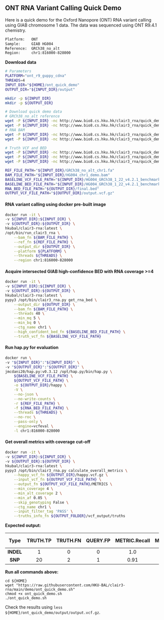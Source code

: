 ## ONT RNA Variant Calling Quick Demo
Here is a quick demo for the Oxford Nanopore (ONT) RNA variant calling using GIAB chromosome 1 data. The data was sequenced using ONT R9.4.1 chemistry.
```bash
Platform:   ONT
Sample:     GIAB HG004
Reference:  GRCh38_no_alt
Region:     chr1:816000-828000
```

**Download data**

```bash
# Parameters
PLATFORM="ont_r9_guppy_cdna"
THREADS=4
INPUT_DIR="${HOME}/ont_quick_demo"
OUTPUT_DIR="${INPUT_DIR}/output"

mkdir -p ${INPUT_DIR}
mkdir -p ${OUTPUT_DIR}

# Download quick demo data
# GRCh38_no_alt reference
wget -P ${INPUT_DIR} -nc http://www.bio8.cs.hku.hk/clair3_rna/quick_demo/ont/GRCh38_no_alt_chr1.fa
wget -P ${INPUT_DIR} -nc http://www.bio8.cs.hku.hk/clair3_rna/quick_demo/ont/GRCh38_no_alt_chr1.fa.fai
# RNA BAM
wget -P ${INPUT_DIR} -nc http://www.bio8.cs.hku.hk/clair3_rna/quick_demo/ont/HG004_chr1_demo.bam
wget -P ${INPUT_DIR} -nc http://www.bio8.cs.hku.hk/clair3_rna/quick_demo/ont/HG004_chr1_demo.bam.bai

# Truth VCF and BED
wget -P ${INPUT_DIR} -nc http://www.bio8.cs.hku.hk/clair3_rna/quick_demo/ont/HG004_GRCh38_1_22_v4.2.1_benchmark_chr1.vcf.gz
wget -P ${INPUT_DIR} -nc http://www.bio8.cs.hku.hk/clair3_rna/quick_demo/ont/HG004_GRCh38_1_22_v4.2.1_benchmark_chr1.vcf.gz.tbi
wget -P ${INPUT_DIR} -nc http://www.bio8.cs.hku.hk/clair3_rna/quick_demo/ont/HG004_GRCh38_1_22_v4.2.1_benchmark_chr1.bed

REF_FILE_PATH="${INPUT_DIR}/GRCh38_no_alt_chr1.fa"
BAM_FILE_PATH="${INPUT_DIR}/HG004_chr1_demo.bam"
BASELINE_VCF_FILE_PATH="${INPUT_DIR}/HG004_GRCh38_1_22_v4.2.1_benchmark_chr1.vcf.gz"
BASELINE_BED_FILE_PATH="${INPUT_DIR}/HG004_GRCh38_1_22_v4.2.1_benchmark_chr1.bed"
RNA_BED_FILE_PATH="${OUTPUT_DIR}/final.bed"
OUTPUT_VCF_FILE_PATH="${OUTPUT_DIR}/output.vcf.gz"
```

#### RNA variant calling using docker pre-built image

```bash
docker run -it \
-v ${INPUT_DIR}:${INPUT_DIR} \
-v ${OUTPUT_DIR}:${OUTPUT_DIR} \
hkubal/clair3-rna:latest \
/opt/bin/run_clair3_rna \
    --bam_fn ${BAM_FILE_PATH} \
    --ref_fn ${REF_FILE_PATH} \
    --output_dir ${OUTPUT_DIR} \
    --platform ${PLATFORM} \
    --threads ${THREADS} \
    --region chr1:816000-828000
```

#### **Acquire intersected GIAB high-confidence BED with RNA coverage >=4**

```bash
docker run -it \
-v ${INPUT_DIR}:${INPUT_DIR} \
-v ${OUTPUT_DIR}:${OUTPUT_DIR} \
hkubal/clair3-rna:latest \
pypy3 /opt/bin/clair3_rna.py get_rna_bed \
    --output_dir ${OUTPUT_DIR} \
    --bam_fn ${BAM_FILE_PATH} \
    --threads 40 \
    --min_mq 5 \
    --min_bq 0 \
    --ctg_name chr1 \
    --high_confident_bed_fn ${BASELINE_BED_FILE_PATH} \
    --truth_vcf_fn ${BASELINE_VCF_FILE_PATH}
```

#### **Run hap.py for evaluation**

```bash
docker run \
-v "${INPUT_DIR}":"${INPUT_DIR}" \
-v "${OUTPUT_DIR}":"${OUTPUT_DIR}" \
jmcdani20/hap.py:v0.3.12 /opt/hap.py/bin/hap.py \
    ${BASELINE_VCF_FILE_PATH} \
    ${OUTPUT_VCF_FILE_PATH} \
    -o ${OUTPUT_DIR}/happy \
    -V \
    --no-json \
    --no-write-counts \
    -r ${REF_FILE_PATH} \
    -f ${RNA_BED_FILE_PATH} \
    --threads ${THREADS} \
    --no-roc \
    --pass-only \
    --engine=vcfeval \
    -l chr1:816000-828000
```

#### **Get overall metrics with coverage cut-off**

```bash
docker run -it \
-v ${INPUT_DIR}:${INPUT_DIR} \
-v ${OUTPUT_DIR}:${OUTPUT_DIR} \
hkubal/clair3-rna:latest \
pypy3 /opt/bin/clair3_rna.py calculate_overall_metrics \
    --happy_vcf_fn ${OUTPUT_DIR}/happy.vcf.gz \
    --input_vcf_fn ${OUTPUT_VCF_FILE_PATH} \
    --output_fn ${OUTPUT_VCF_FILE_PATH}/METRICS \
    --min_coverage 4 \
    --min_alt_coverage 2 \
    --min_af 0.05 \
    --skip_genotyping False \
    --ctg_name chr1 \
    --input_filter_tag 'PASS' \
    --truths_info_fn ${OUTPUT_FOLDER}/vcf_output/truths
```

**Expected output:**

|   Type    | TRUTH.TP | TRUTH.FN | QUERY.FP | METRIC.Recall | METRIC.Precision | METRIC.F1-Score |
| :-------: | :------: | :------: | :------: | :-----------: | :--------------: | :-------------: |
| **INDEL** |    1     |    0     |    0     |      1.0      |       1.0        |       1.0       |
|  **SNP**  |    20    |    2     |    1     |     0.91      |       0.95       |      0.93       |

**Run all commands above:**

```
cd ${HOME}
wget "https://raw.githubusercontent.com/HKU-BAL/clair3-rna/main/demo/ont_quick_demo.sh"
chmod +x ont_quick_demo.sh
./ont_quick_demo.sh
```

Check the results using `less ${HOME}/ont_quick_demo/output/output.vcf.gz`.